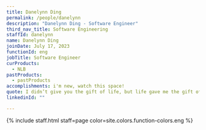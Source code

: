 ```yaml
---
title: Danelynn Ding
permalink: /people/danelynn
description: "Danelynn Ding - Software Engineer"
third_nav_title: Software Engineering
staffId: danelynn
name: Danelynn Ding
joinDate: July 17, 2023
functionId: eng
jobTitle: Software Engineer
curProducts:
  - NLB
pastProducts:
  - pastProducts
accomplishments: i'm new, watch this space!
quote: I didn’t give you the gift of life, but life gave me the gift of you.
linkedinId: ""

---
```


{% include staff.html staff=page color=site.colors.function-colors.eng %}
